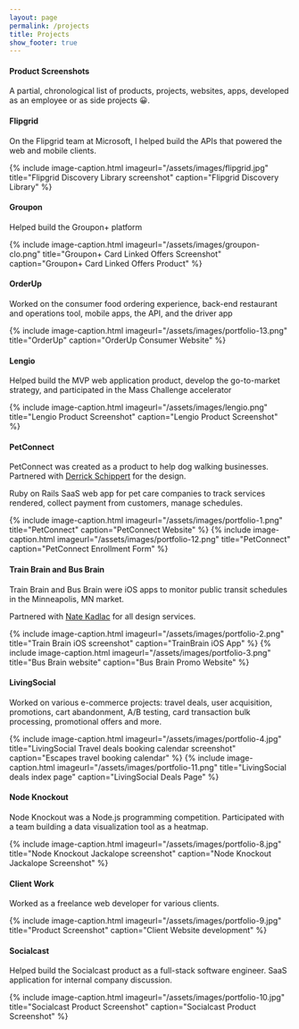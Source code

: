 ```yaml
---
layout: page
permalink: /projects
title: Projects
show_footer: true
---
```


#### Product Screenshots

A partial, chronological list of products, projects, websites, apps, developed as an employee or as side projects 😀.

#### Flipgrid

On the Flipgrid team at Microsoft, I helped build the APIs that powered the web and mobile clients.


{% include image-caption.html imageurl="/assets/images/flipgrid.jpg" title="Flipgrid Discovery Library screenshot" caption="Flipgrid Discovery Library" %}

#### Groupon

Helped build the Groupon+ platform

{% include image-caption.html imageurl="/assets/images/groupon-clo.png" title="Groupon+ Card Linked Offers Screenshot" caption="Groupon+ Card Linked Offers Product" %}

#### OrderUp

Worked on the consumer food ordering experience, back-end restaurant and operations tool, mobile apps, the API, and the driver app

{% include image-caption.html imageurl="/assets/images/portfolio-13.png" title="OrderUp" caption="OrderUp Consumer Website" %}

#### Lengio

Helped build the MVP web application product, develop the go-to-market strategy, and participated in the Mass Challenge accelerator

{% include image-caption.html imageurl="/assets/images/lengio.png" title="Lengio Product Screenshot" caption="Lengio Product Screenshot" %}

#### PetConnect

PetConnect was created as a product to help dog walking businesses. Partnered with <a href="https://dribbble.com/derrrick">Derrick Schippert</a> for the design.

Ruby on Rails SaaS web app for pet care companies to track services rendered, collect payment from customers, manage schedules.

{% include image-caption.html imageurl="/assets/images/portfolio-1.png" title="PetConnect" caption="PetConnect Website" %}
{% include image-caption.html imageurl="/assets/images/portfolio-12.png" title="PetConnect" caption="PetConnect Enrollment Form" %}

#### Train Brain and Bus Brain

Train Brain and Bus Brain were iOS apps to monitor public transit schedules in the Minneapolis, MN market.

Partnered with <a href="http://www.kadlac.com/">Nate Kadlac</a> for all design services.

{% include image-caption.html imageurl="/assets/images/portfolio-2.png" title="Train Brain iOS screenshot" caption="TrainBrain iOS App" %}
{% include image-caption.html imageurl="/assets/images/portfolio-3.png" title="Bus Brain website" caption="Bus Brain Promo Website" %}

#### LivingSocial

Worked on various e-commerce projects: travel deals, user acquisition, promotions, cart abandonment, A/B testing, card transaction bulk processing, promotional offers and more.

{% include image-caption.html imageurl="/assets/images/portfolio-4.jpg" title="LivingSocial Travel deals booking calendar screenshot" caption="Escapes travel booking calendar" %}
{% include image-caption.html imageurl="/assets/images/portfolio-11.png" title="LivingSocial deals index page" caption="LivingSocial Deals Page" %}

#### Node Knockout

Node Knockout was a Node.js programming competition. Participated with a team building a data visualization tool as a heatmap.

{% include image-caption.html imageurl="/assets/images/portfolio-8.jpg" title="Node Knockout Jackalope screenshot" caption="Node Knockout Jackalope Screenshot" %}

#### Client Work

Worked as a freelance web developer for various clients.

{% include image-caption.html imageurl="/assets/images/portfolio-9.jpg" title="Product Screenshot" caption="Client Website development" %}

#### Socialcast

Helped build the Socialcast product as a full-stack software engineer. SaaS application for internal company discussion.

{% include image-caption.html imageurl="/assets/images/portfolio-10.jpg" title="Socialcast Product Screenshot" caption="Socialcast Product Screenshot" %}
